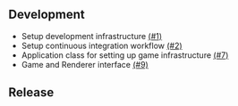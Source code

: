 ## Development

- Setup development infrastructure [(#1)](https://github.com/EugeneKuznetsov/gamedevkit/issues/1)
- Setup continuous integration workflow [(#2)](https://github.com/EugeneKuznetsov/gamedevkit/issues/2)
- Application class for setting up game infrastructure [(#7)](https://github.com/EugeneKuznetsov/gamedevkit/issues/7)
- Game and Renderer interface [(#9)](https://github.com/EugeneKuznetsov/gamedevkit/issues/9)

## Release
